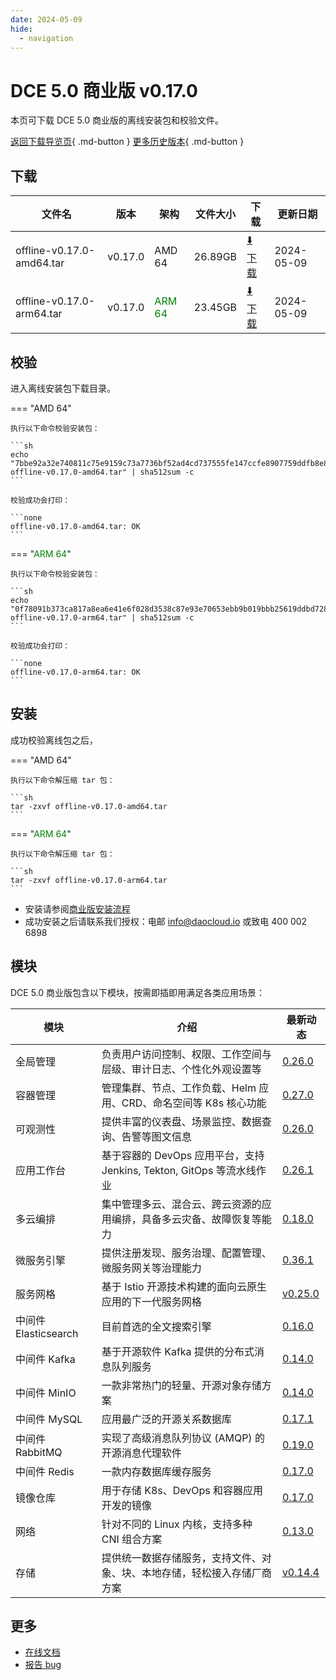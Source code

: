 ```yaml
---
date: 2024-05-09
hide:
  - navigation
---
```


# DCE 5.0 商业版 v0.17.0

本页可下载 DCE 5.0 商业版的离线安装包和校验文件。

[返回下载导览页](../index.md#_2){ .md-button } [更多历史版本](./dce5-installer-history.md){ .md-button }

## 下载

| 文件名 | 版本 | 架构 | 文件大小 | 下载 | 更新日期 |
| ----- | --- | ---- | ------ | --- | -------- |
| offline-v0.17.0-amd64.tar | v0.17.0 | AMD 64 | 26.89GB | [:arrow_down: 下载](https://qiniu-download-public.daocloud.io/DaoCloud_Enterprise/dce5/offline-v0.17.0-amd64.tar) | 2024-05-09 |
| offline-v0.17.0-arm64.tar | v0.17.0 | <font color="green">ARM 64</font> | 23.45GB | [:arrow_down: 下载](https://qiniu-download-public.daocloud.io/DaoCloud_Enterprise/dce5/offline-v0.17.0-arm64.tar) | 2024-05-09 |

## 校验

进入离线安装包下载目录。

=== "AMD 64"

    执行以下命令校验安装包：

    ```sh
    echo "7bbe92a32e740811c75e9159c73a7736bf52ad4cd737555fe147ccfe8907759ddfb8e8bf43780702c568beb6fe5c651a1f1fc0a59f48044d049de3ef521b8b41  offline-v0.17.0-amd64.tar" | sha512sum -c
    ```

    校验成功会打印：

    ```none
    offline-v0.17.0-amd64.tar: OK
    ```

=== "<font color="green">ARM 64</font>"

    执行以下命令校验安装包：

    ```sh
    echo "0f78091b373ca817a8ea6e41e6f028d3538c87e93e70653ebb9b019bbb25619ddbd72853ada5a8f186639c4e970132bab2b75cb53f52762bdaed9f55cee0f848  offline-v0.17.0-arm64.tar" | sha512sum -c
    ```

    校验成功会打印：

    ```none
    offline-v0.17.0-arm64.tar: OK
    ```

## 安装

成功校验离线包之后，

=== "AMD 64"

    执行以下命令解压缩 tar 包：

    ```sh
    tar -zxvf offline-v0.17.0-amd64.tar
    ```

=== "<font color="green">ARM 64</font>"

    执行以下命令解压缩 tar 包：

    ```sh
    tar -zxvf offline-v0.17.0-arm64.tar
    ```

- 安装请参阅[商业版安装流程](../../install/commercial/start-install.md)
- 成功安装之后请联系我们授权：电邮 info@daocloud.io 或致电 400 002 6898

## 模块

DCE 5.0 商业版包含以下模块，按需即插即用满足各类应用场景：

| 模块 | 介绍 | 最新动态 |
| ---- | --- | ------ |
| 全局管理 | 负责用户访问控制、权限、工作空间与层级、审计日志、个性化外观设置等 | [0.26.0](../../ghippo/intro/release-notes.md#0260) |
| 容器管理 | 管理集群、节点、工作负载、Helm 应用、CRD、命名空间等 K8s 核心功能 | [0.27.0](../../kpanda/intro/release-notes.md#0270) |
| 可观测性 | 提供丰富的仪表盘、场景监控、数据查询、告警等图文信息 | [0.26.0](../../insight/intro/releasenote.md#0260) |
| 应用工作台 | 基于容器的 DevOps 应用平台，支持 Jenkins, Tekton, GitOps 等流水线作业 | [0.26.1](../../amamba/intro/release-notes.md#0261) |
| 多云编排 | 集中管理多云、混合云、跨云资源的应用编排，具备多云灾备、故障恢复等能力 | [0.18.0](../../kairship/intro/release-notes.md#0180) |
| 微服务引擎 | 提供注册发现、服务治理、配置管理、微服务网关等治理能力 | [0.36.1](../../skoala/intro/release-notes.md#0361) |
| 服务网格 | 基于 Istio 开源技术构建的面向云原生应用的下一代服务网格 | [v0.25.0](../../mspider/intro/release-notes.md#v0250) |
| 中间件 Elasticsearch | 目前首选的全文搜索引擎 | [0.16.0](../../middleware/elasticsearch/release-notes.md#0160) |
| 中间件 Kafka | 基于开源软件 Kafka 提供的分布式消息队列服务 | [0.14.0](../../middleware/kafka/release-notes.md#0140) |
| 中间件 MinIO | 一款非常热门的轻量、开源对象存储方案 | [0.14.0](../../middleware/minio/release-notes.md#0140) |
| 中间件 MySQL | 应用最广泛的开源关系数据库 | [0.17.1](../../middleware/mysql/release-notes.md#0171) |
| 中间件 RabbitMQ | 实现了高级消息队列协议 (AMQP) 的开源消息代理软件 | [0.19.0](../../middleware/rabbitmq/release-notes.md#0190) |
| 中间件 Redis | 一款内存数据库缓存服务 | [0.17.0](../../middleware/redis/release-notes.md#0170) |
| 镜像仓库 | 用于存储 K8s、DevOps 和容器应用开发的镜像 | [0.17.0](../../dce/dce-rn/20230630.md) |
| 网络 | 针对不同的 Linux 内核，支持多种 CNI 组合方案 | [0.13.0](../../dce/dce-rn/20230630.md) |
| 存储 | 提供统一数据存储服务，支持文件、对象、块、本地存储，轻松接入存储厂商方案 | [v0.14.4](../../dce/dce-rn/20230630.md) |

## 更多

- [在线文档](../../dce/index.md)
- [报告 bug](https://github.com/DaoCloud/DaoCloud-docs/issues)

